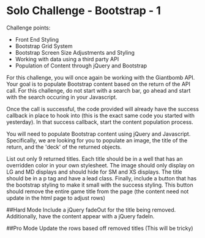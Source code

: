 # Solo Challenge - Bootstrap - 1 
Challenge points:
- Front End Styling
- Bootstrap Grid System
- Bootstrap Screen Size Adjustments and Styling
- Working with data using a third party API
- Population of Content through jQuery and Bootstrap

For this challenge, you will once again be working with the Giantbomb API. Your goal is to populate Bootstrap content based on the return of the API call. For this challenge, do not start with a search bar, go ahead and start with the search occuring in your Javascript.

Once the call is successful, the code provided will already have the success callback in place to hook into (this is the exact same code you started with yesterday). In that success callback, start the content population process.

You will need to populate Bootstrap content using jQuery and Javascript. Specifically, we are looking for you to populate an image, the title of the return, and the 'deck' of the returned objects. 

List out only 9 returned titles. Each title should be in a well that has an overridden color in your own stylesheet. The image should only display on LG and MD displays and should hide for SM and XS displays. The title should be in a p tag and have a lead class. Finally, include a button that has the bootstrap styling to make it small with the success styling. This button should remove the entire game title from the page (the content need not update in the html page to adjust rows)

##Hard Mode
Include a jQuery fadeOut for the title being removed. Additionally, have the content appear with a jQuery fadeIn.

##Pro Mode
Update the rows based off removed titles (This will be tricky)
